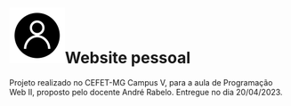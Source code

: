 <h1><img src="https://github.com/Thasxzoo/Personal-website/blob/main/img/favicon.png?raw=true" width="100px" height="100px">Website pessoal</h1>

Projeto realizado no CEFET-MG Campus V, para a aula de Programação Web II, proposto pelo docente André Rabelo.
Entregue no dia 20/04/2023.
